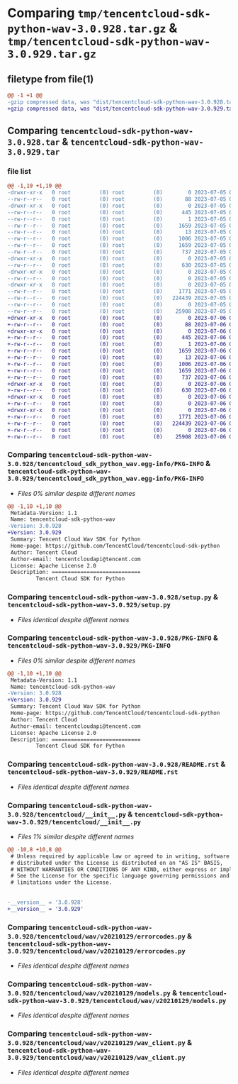 # Comparing `tmp/tencentcloud-sdk-python-wav-3.0.928.tar.gz` & `tmp/tencentcloud-sdk-python-wav-3.0.929.tar.gz`

## filetype from file(1)

```diff
@@ -1 +1 @@
-gzip compressed data, was "dist/tencentcloud-sdk-python-wav-3.0.928.tar", last modified: Wed Jul  5 00:37:52 2023, max compression
+gzip compressed data, was "dist/tencentcloud-sdk-python-wav-3.0.929.tar", last modified: Thu Jul  6 00:38:40 2023, max compression
```

## Comparing `tencentcloud-sdk-python-wav-3.0.928.tar` & `tencentcloud-sdk-python-wav-3.0.929.tar`

### file list

```diff
@@ -1,19 +1,19 @@
-drwxr-xr-x   0 root         (0) root         (0)        0 2023-07-05 00:37:52.000000 tencentcloud-sdk-python-wav-3.0.928/
--rw-r--r--   0 root         (0) root         (0)       88 2023-07-05 00:37:52.000000 tencentcloud-sdk-python-wav-3.0.928/setup.cfg
-drwxr-xr-x   0 root         (0) root         (0)        0 2023-07-05 00:37:52.000000 tencentcloud-sdk-python-wav-3.0.928/tencentcloud_sdk_python_wav.egg-info/
--rw-r--r--   0 root         (0) root         (0)      445 2023-07-05 00:37:52.000000 tencentcloud-sdk-python-wav-3.0.928/tencentcloud_sdk_python_wav.egg-info/SOURCES.txt
--rw-r--r--   0 root         (0) root         (0)        1 2023-07-05 00:37:52.000000 tencentcloud-sdk-python-wav-3.0.928/tencentcloud_sdk_python_wav.egg-info/dependency_links.txt
--rw-r--r--   0 root         (0) root         (0)     1659 2023-07-05 00:37:52.000000 tencentcloud-sdk-python-wav-3.0.928/tencentcloud_sdk_python_wav.egg-info/PKG-INFO
--rw-r--r--   0 root         (0) root         (0)       13 2023-07-05 00:37:52.000000 tencentcloud-sdk-python-wav-3.0.928/tencentcloud_sdk_python_wav.egg-info/top_level.txt
--rw-r--r--   0 root         (0) root         (0)     1006 2023-07-05 00:37:52.000000 tencentcloud-sdk-python-wav-3.0.928/setup.py
--rw-r--r--   0 root         (0) root         (0)     1659 2023-07-05 00:37:52.000000 tencentcloud-sdk-python-wav-3.0.928/PKG-INFO
--rw-r--r--   0 root         (0) root         (0)      737 2023-07-05 00:37:52.000000 tencentcloud-sdk-python-wav-3.0.928/README.rst
-drwxr-xr-x   0 root         (0) root         (0)        0 2023-07-05 00:37:52.000000 tencentcloud-sdk-python-wav-3.0.928/tencentcloud/
--rw-r--r--   0 root         (0) root         (0)      630 2023-07-05 00:37:52.000000 tencentcloud-sdk-python-wav-3.0.928/tencentcloud/__init__.py
-drwxr-xr-x   0 root         (0) root         (0)        0 2023-07-05 00:37:52.000000 tencentcloud-sdk-python-wav-3.0.928/tencentcloud/wav/
--rw-r--r--   0 root         (0) root         (0)        0 2023-07-05 00:37:52.000000 tencentcloud-sdk-python-wav-3.0.928/tencentcloud/wav/__init__.py
-drwxr-xr-x   0 root         (0) root         (0)        0 2023-07-05 00:37:52.000000 tencentcloud-sdk-python-wav-3.0.928/tencentcloud/wav/v20210129/
--rw-r--r--   0 root         (0) root         (0)     1771 2023-07-05 00:37:52.000000 tencentcloud-sdk-python-wav-3.0.928/tencentcloud/wav/v20210129/errorcodes.py
--rw-r--r--   0 root         (0) root         (0)   224439 2023-07-05 00:37:52.000000 tencentcloud-sdk-python-wav-3.0.928/tencentcloud/wav/v20210129/models.py
--rw-r--r--   0 root         (0) root         (0)        0 2023-07-05 00:37:52.000000 tencentcloud-sdk-python-wav-3.0.928/tencentcloud/wav/v20210129/__init__.py
--rw-r--r--   0 root         (0) root         (0)    25908 2023-07-05 00:37:52.000000 tencentcloud-sdk-python-wav-3.0.928/tencentcloud/wav/v20210129/wav_client.py
+drwxr-xr-x   0 root         (0) root         (0)        0 2023-07-06 00:38:40.000000 tencentcloud-sdk-python-wav-3.0.929/
+-rw-r--r--   0 root         (0) root         (0)       88 2023-07-06 00:38:40.000000 tencentcloud-sdk-python-wav-3.0.929/setup.cfg
+drwxr-xr-x   0 root         (0) root         (0)        0 2023-07-06 00:38:40.000000 tencentcloud-sdk-python-wav-3.0.929/tencentcloud_sdk_python_wav.egg-info/
+-rw-r--r--   0 root         (0) root         (0)      445 2023-07-06 00:38:40.000000 tencentcloud-sdk-python-wav-3.0.929/tencentcloud_sdk_python_wav.egg-info/SOURCES.txt
+-rw-r--r--   0 root         (0) root         (0)        1 2023-07-06 00:38:40.000000 tencentcloud-sdk-python-wav-3.0.929/tencentcloud_sdk_python_wav.egg-info/dependency_links.txt
+-rw-r--r--   0 root         (0) root         (0)     1659 2023-07-06 00:38:40.000000 tencentcloud-sdk-python-wav-3.0.929/tencentcloud_sdk_python_wav.egg-info/PKG-INFO
+-rw-r--r--   0 root         (0) root         (0)       13 2023-07-06 00:38:40.000000 tencentcloud-sdk-python-wav-3.0.929/tencentcloud_sdk_python_wav.egg-info/top_level.txt
+-rw-r--r--   0 root         (0) root         (0)     1006 2023-07-06 00:38:40.000000 tencentcloud-sdk-python-wav-3.0.929/setup.py
+-rw-r--r--   0 root         (0) root         (0)     1659 2023-07-06 00:38:40.000000 tencentcloud-sdk-python-wav-3.0.929/PKG-INFO
+-rw-r--r--   0 root         (0) root         (0)      737 2023-07-06 00:38:40.000000 tencentcloud-sdk-python-wav-3.0.929/README.rst
+drwxr-xr-x   0 root         (0) root         (0)        0 2023-07-06 00:38:40.000000 tencentcloud-sdk-python-wav-3.0.929/tencentcloud/
+-rw-r--r--   0 root         (0) root         (0)      630 2023-07-06 00:38:40.000000 tencentcloud-sdk-python-wav-3.0.929/tencentcloud/__init__.py
+drwxr-xr-x   0 root         (0) root         (0)        0 2023-07-06 00:38:40.000000 tencentcloud-sdk-python-wav-3.0.929/tencentcloud/wav/
+-rw-r--r--   0 root         (0) root         (0)        0 2023-07-06 00:38:40.000000 tencentcloud-sdk-python-wav-3.0.929/tencentcloud/wav/__init__.py
+drwxr-xr-x   0 root         (0) root         (0)        0 2023-07-06 00:38:40.000000 tencentcloud-sdk-python-wav-3.0.929/tencentcloud/wav/v20210129/
+-rw-r--r--   0 root         (0) root         (0)     1771 2023-07-06 00:38:40.000000 tencentcloud-sdk-python-wav-3.0.929/tencentcloud/wav/v20210129/errorcodes.py
+-rw-r--r--   0 root         (0) root         (0)   224439 2023-07-06 00:38:40.000000 tencentcloud-sdk-python-wav-3.0.929/tencentcloud/wav/v20210129/models.py
+-rw-r--r--   0 root         (0) root         (0)        0 2023-07-06 00:38:40.000000 tencentcloud-sdk-python-wav-3.0.929/tencentcloud/wav/v20210129/__init__.py
+-rw-r--r--   0 root         (0) root         (0)    25908 2023-07-06 00:38:40.000000 tencentcloud-sdk-python-wav-3.0.929/tencentcloud/wav/v20210129/wav_client.py
```

### Comparing `tencentcloud-sdk-python-wav-3.0.928/tencentcloud_sdk_python_wav.egg-info/PKG-INFO` & `tencentcloud-sdk-python-wav-3.0.929/tencentcloud_sdk_python_wav.egg-info/PKG-INFO`

 * *Files 0% similar despite different names*

```diff
@@ -1,10 +1,10 @@
 Metadata-Version: 1.1
 Name: tencentcloud-sdk-python-wav
-Version: 3.0.928
+Version: 3.0.929
 Summary: Tencent Cloud Wav SDK for Python
 Home-page: https://github.com/TencentCloud/tencentcloud-sdk-python
 Author: Tencent Cloud
 Author-email: tencentcloudapi@tencent.com
 License: Apache License 2.0
 Description: ============================
         Tencent Cloud SDK for Python
```

### Comparing `tencentcloud-sdk-python-wav-3.0.928/setup.py` & `tencentcloud-sdk-python-wav-3.0.929/setup.py`

 * *Files identical despite different names*

### Comparing `tencentcloud-sdk-python-wav-3.0.928/PKG-INFO` & `tencentcloud-sdk-python-wav-3.0.929/PKG-INFO`

 * *Files 0% similar despite different names*

```diff
@@ -1,10 +1,10 @@
 Metadata-Version: 1.1
 Name: tencentcloud-sdk-python-wav
-Version: 3.0.928
+Version: 3.0.929
 Summary: Tencent Cloud Wav SDK for Python
 Home-page: https://github.com/TencentCloud/tencentcloud-sdk-python
 Author: Tencent Cloud
 Author-email: tencentcloudapi@tencent.com
 License: Apache License 2.0
 Description: ============================
         Tencent Cloud SDK for Python
```

### Comparing `tencentcloud-sdk-python-wav-3.0.928/README.rst` & `tencentcloud-sdk-python-wav-3.0.929/README.rst`

 * *Files identical despite different names*

### Comparing `tencentcloud-sdk-python-wav-3.0.928/tencentcloud/__init__.py` & `tencentcloud-sdk-python-wav-3.0.929/tencentcloud/__init__.py`

 * *Files 1% similar despite different names*

```diff
@@ -10,8 +10,8 @@
 # Unless required by applicable law or agreed to in writing, software
 # distributed under the License is distributed on an "AS IS" BASIS,
 # WITHOUT WARRANTIES OR CONDITIONS OF ANY KIND, either express or implied.
 # See the License for the specific language governing permissions and
 # limitations under the License.
 
 
-__version__ = '3.0.928'
+__version__ = '3.0.929'
```

### Comparing `tencentcloud-sdk-python-wav-3.0.928/tencentcloud/wav/v20210129/errorcodes.py` & `tencentcloud-sdk-python-wav-3.0.929/tencentcloud/wav/v20210129/errorcodes.py`

 * *Files identical despite different names*

### Comparing `tencentcloud-sdk-python-wav-3.0.928/tencentcloud/wav/v20210129/models.py` & `tencentcloud-sdk-python-wav-3.0.929/tencentcloud/wav/v20210129/models.py`

 * *Files identical despite different names*

### Comparing `tencentcloud-sdk-python-wav-3.0.928/tencentcloud/wav/v20210129/wav_client.py` & `tencentcloud-sdk-python-wav-3.0.929/tencentcloud/wav/v20210129/wav_client.py`

 * *Files identical despite different names*

